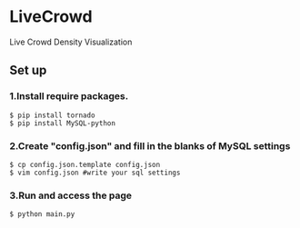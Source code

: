 LiveCrowd
===========

Live Crowd Density Visualization

## Set up

### 1.Install require packages.

    $ pip install tornado
    $ pip install MySQL-python

### 2.Create "config.json" and fill in the blanks of MySQL settings

    $ cp config.json.template config.json
    $ vim config.json #write your sql settings

### 3.Run and access the page

    $ python main.py
